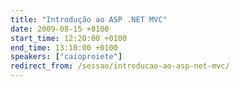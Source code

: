 ```yaml
---
title: "Introdução ao ASP .NET MVC"
date: 2009-08-15 +0100
start_time: 12:20:00 +0100
end_time: 13:10:00 +0100
speakers: ["caioproiete"]
redirect_from: /sessao/introducao-ao-asp-net-mvc/
---
```

